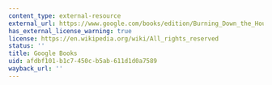 ```yaml
---
content_type: external-resource
external_url: https://www.google.com/books/edition/Burning_Down_the_House/dLalDwAAQBAJ?hl=en&gbpv=1
has_external_license_warning: true
license: https://en.wikipedia.org/wiki/All_rights_reserved
status: ''
title: Google Books
uid: afdbf101-b1c7-450c-b5ab-611d1d0a7589
wayback_url: ''
---
```

